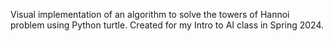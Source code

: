 Visual implementation of an algorithm to solve the towers of Hannoi problem using Python turtle. Created for my Intro to AI class in Spring 2024.
